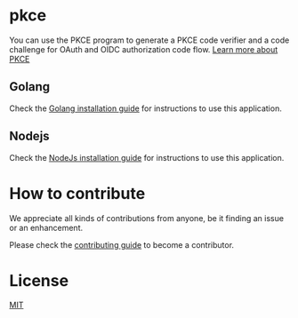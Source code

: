 # pkce
You can use the PKCE program to generate a PKCE code verifier and a code challenge for OAuth and OIDC authorization code flow. 
[Learn more about PKCE](https://medium.com/identity-beyond-borders/what-the-heck-is-pkce-40662e801a76)

## Golang
Check the [Golang installation guide](Golang/Document.md) for instructions to use this application.

## Nodejs
Check the [NodeJs installation guide](NodeJs/Document.md) for instructions to use this application.


# How to contribute

We appreciate all kinds of contributions from anyone, be it finding an issue or an enhancement.

Please check the [contributing guide](CONTRIBUTING.md) to become a contributor.

# License

[MIT](https://github.com/LoginRadius/engineering-portal/blob/master/LICENSE)
